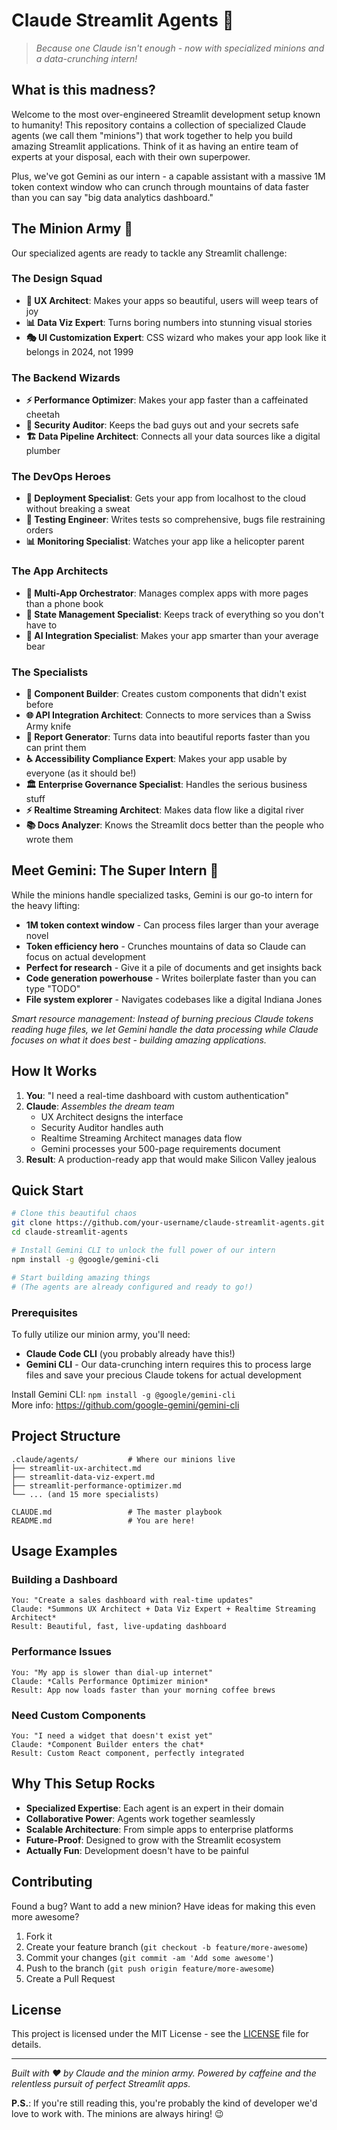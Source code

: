 # Claude Streamlit Agents 🚀

> *Because one Claude isn't enough - now with specialized minions and a data-crunching intern!*

## What is this madness?

Welcome to the most over-engineered Streamlit development setup known to humanity! This repository contains a collection of specialized Claude agents (we call them "minions") that work together to help you build amazing Streamlit applications. Think of it as having an entire team of experts at your disposal, each with their own superpower.

Plus, we've got Gemini as our intern - a capable assistant with a massive 1M token context window who can crunch through mountains of data faster than you can say "big data analytics dashboard."

## The Minion Army 🎯

Our specialized agents are ready to tackle any Streamlit challenge:

### The Design Squad
- **🎨 UX Architect**: Makes your apps so beautiful, users will weep tears of joy
- **📊 Data Viz Expert**: Turns boring numbers into stunning visual stories
- **🎭 UI Customization Expert**: CSS wizard who makes your app look like it belongs in 2024, not 1999

### The Backend Wizards
- **⚡ Performance Optimizer**: Makes your app faster than a caffeinated cheetah
- **🔐 Security Auditor**: Keeps the bad guys out and your secrets safe
- **🏗️ Data Pipeline Architect**: Connects all your data sources like a digital plumber

### The DevOps Heroes
- **🚀 Deployment Specialist**: Gets your app from localhost to the cloud without breaking a sweat
- **🧪 Testing Engineer**: Writes tests so comprehensive, bugs file restraining orders
- **📊 Monitoring Specialist**: Watches your app like a helicopter parent

### The App Architects
- **🏢 Multi-App Orchestrator**: Manages complex apps with more pages than a phone book
- **🧠 State Management Specialist**: Keeps track of everything so you don't have to
- **🤖 AI Integration Specialist**: Makes your app smarter than your average bear

### The Specialists
- **🔧 Component Builder**: Creates custom components that didn't exist before
- **🌐 API Integration Architect**: Connects to more services than a Swiss Army knife
- **📄 Report Generator**: Turns data into beautiful reports faster than you can print them
- **♿ Accessibility Compliance Expert**: Makes your app usable by everyone (as it should be!)
- **🏛️ Enterprise Governance Specialist**: Handles the serious business stuff
- **⚡ Realtime Streaming Architect**: Makes data flow like a digital river
- **📚 Docs Analyzer**: Knows the Streamlit docs better than the people who wrote them

## Meet Gemini: The Super Intern 🧠

While the minions handle specialized tasks, Gemini is our go-to intern for the heavy lifting:

- **1M token context window** - Can process files larger than your average novel
- **Token efficiency hero** - Crunches mountains of data so Claude can focus on actual development
- **Perfect for research** - Give it a pile of documents and get insights back
- **Code generation powerhouse** - Writes boilerplate faster than you can type "TODO"
- **File system explorer** - Navigates codebases like a digital Indiana Jones

*Smart resource management: Instead of burning precious Claude tokens reading huge files, we let Gemini handle the data processing while Claude focuses on what it does best - building amazing applications.*

## How It Works

1. **You**: "I need a real-time dashboard with custom authentication"
2. **Claude**: *Assembles the dream team*
   - UX Architect designs the interface
   - Security Auditor handles auth
   - Realtime Streaming Architect manages data flow
   - Gemini processes your 500-page requirements document
3. **Result**: A production-ready app that would make Silicon Valley jealous

## Quick Start

```bash
# Clone this beautiful chaos
git clone https://github.com/your-username/claude-streamlit-agents.git
cd claude-streamlit-agents

# Install Gemini CLI to unlock the full power of our intern
npm install -g @google/gemini-cli

# Start building amazing things
# (The agents are already configured and ready to go!)
```

### Prerequisites

To fully utilize our minion army, you'll need:

- **Claude Code CLI** (you probably already have this!)
- **Gemini CLI** - Our data-crunching intern requires this to process large files and save your precious Claude tokens for actual development

Install Gemini CLI: `npm install -g @google/gemini-cli`  
More info: https://github.com/google-gemini/gemini-cli

## Project Structure

```
.claude/agents/           # Where our minions live
├── streamlit-ux-architect.md
├── streamlit-data-viz-expert.md
├── streamlit-performance-optimizer.md
└── ... (and 15 more specialists)

CLAUDE.md                 # The master playbook
README.md                 # You are here!
```

## Usage Examples

### Building a Dashboard
```
You: "Create a sales dashboard with real-time updates"
Claude: *Summons UX Architect + Data Viz Expert + Realtime Streaming Architect*
Result: Beautiful, fast, live-updating dashboard
```

### Performance Issues
```
You: "My app is slower than dial-up internet"
Claude: *Calls Performance Optimizer minion*
Result: App now loads faster than your morning coffee brews
```

### Need Custom Components
```
You: "I need a widget that doesn't exist yet"
Claude: *Component Builder enters the chat*
Result: Custom React component, perfectly integrated
```

## Why This Setup Rocks

- **Specialized Expertise**: Each agent is an expert in their domain
- **Collaborative Power**: Agents work together seamlessly
- **Scalable Architecture**: From simple apps to enterprise platforms
- **Future-Proof**: Designed to grow with the Streamlit ecosystem
- **Actually Fun**: Development doesn't have to be painful

## Contributing

Found a bug? Want to add a new minion? Have ideas for making this even more awesome? 

1. Fork it
2. Create your feature branch (`git checkout -b feature/more-awesome`)
3. Commit your changes (`git commit -am 'Add some awesome'`)
4. Push to the branch (`git push origin feature/more-awesome`)
5. Create a Pull Request

## License

This project is licensed under the MIT License - see the [LICENSE](LICENSE) file for details.

---

*Built with ❤️ by Claude and the minion army. Powered by caffeine and the relentless pursuit of perfect Streamlit apps.*

**P.S.**: If you're still reading this, you're probably the kind of developer we'd love to work with. The minions are always hiring! 😉